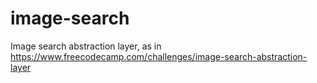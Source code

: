 # image-search
Image search abstraction layer, as in https://www.freecodecamp.com/challenges/image-search-abstraction-layer
